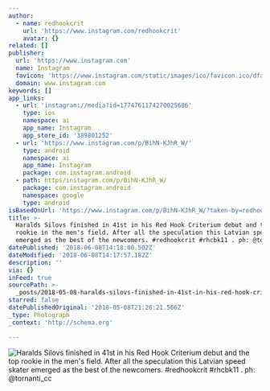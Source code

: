 ```yaml
---
author:
  - name: redhookcrit
    url: 'https://www.instagram.com/redhookcrit'
    avatar: {}
related: []
publisher:
  url: 'https://www.instagram.com'
  name: Instagram
  favicon: 'https://www.instagram.com/static/images/ico/favicon.ico/dfa85bb1fd63.ico'
  domain: www.instagram.com
keywords: []
app_links:
  - url: 'instagram://media?id=1774761174270025686'
    type: ios
    namespace: ai
    app_name: Instagram
    app_store_id: '389801252'
  - url: 'https://www.instagram.com/p/BihN-KJhR_W/'
    type: android
    namespace: ai
    app_name: Instagram
    package: com.instagram.android
  - path: https/instagram.com/p/BihN-KJhR_W/
    package: com.instagram.android
    namespace: google
    type: android
isBasedOnUrl: 'https://www.instagram.com/p/BihN-KJhR_W/?taken-by=redhookcrit'
title: >-
  Haralds Silovs finished in 41st in his Red Hook Criterium debut and the top
  rookie in the men's field. After all the speculation this Latvian speed skater
  emerged as the best of the newcomers. #redhookcrit #rhcbk11 . ph: @tornanti_cc
datePublished: '2018-06-08T14:18:00.502Z'
dateModified: '2018-06-08T14:17:57.182Z'
description: ''
via: {}
inFeed: true
sourcePath: >-
  _posts/2018-05-08-haralds-silovs-finished-in-41st-in-his-red-hook-criterium-de.md
starred: false
datePublishedOriginal: '2018-05-08T21:26:21.566Z'
_type: Photograph
_context: 'http://schema.org'

---
```

![Haralds Silovs finished in 41st in his Red Hook Criterium debut and the top rookie in the men's field. After all the speculation this Latvian speed skater emerged as the best of the newcomers. #redhookcrit #rhcbk11 . ph: @tornanti_cc](https://scontent-iad3-1.cdninstagram.com/vp/6f46df23f6a69a1a34375b5efaf3c2f6/5B7D89DF/t51.2885-15/e35/31709242_443462869427988_4164340822084419584_n.jpg)